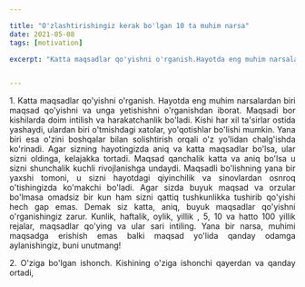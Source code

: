 ```yaml
---

title: "O'zlashtirishingiz kerak bo'lgan 10 ta muhim narsa"
date: 2021-05-08
tags: [motivation]

excerpt: "Katta maqsadlar qo'yishni o'rganish.Hayotda eng muhim narsalardan biri maqsad qo'yishni va unga yetishishni o'rganishdan iborat"


---
```


<div style="text-align: justify">
<p>1. Katta maqsadlar qo'yishni o'rganish.
Hayotda eng muhim narsalardan biri maqsad qo'yishni va unga yetishishni o'rganishdan iborat. Maqsadi bor kishilarda doim intilish va harakatchanlik bo'ladi. Kishi har xil ta'sirlar ostida yashaydi, ulardan biri o'tmishdagi xatolar, yo'qotishlar bo'lishi mumkin. Yana biri esa o'zini boshqalar bilan solishtirish orqali o'z yo'lidan chalg'ishda ko'rinadi. Agar sizning hayotingizda aniq va katta maqsadlar bo'lsa, ular sizni oldinga, kelajakka tortadi. Maqsad qanchalik katta va aniq bo'lsa u sizni shunchalik kuchli rivojlanishga undaydi. Maqsadli bo'lishning yana bir yaxshi tomoni, u sizni hayotdagi qiyinchilik va sinovlardan osnroq o'tishingizda ko'makchi bo'ladi. Agar sizda buyuk maqsad va orzular bo'lmasa omadsiz bir kun ham sizni qattiq tushkunlikka tushirib qo'yishi hech gap emas. Demak siz katta, aniq, buyuk maqsadlar qo'yishni o'rganishingiz zarur. Kunlik, haftalik, oylik, yillik , 5, 10 va hatto 100 yillik rejalar, maqsadlar qo'ying va ular sari intiling. Yana bir narsa, muhimi maqsadga erishish emas balki maqsad yo'lida qanday odamga aylanishingiz, buni unutmang! </p>
<p>
2. O'ziga bo'lgan ishonch.
Kishining o'ziga ishonchi qayerdan va qanday ortadi, 
</p>
</div>